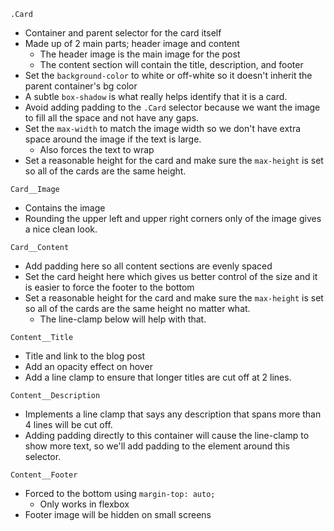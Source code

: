 `.Card`
* Container and parent selector for the card itself
* Made up of 2 main parts; header image and content
  * The header image is the main image for the post
  * The content section will contain the title, description, and footer
* Set the `background-color` to white or off-white so it doesn't inherit the parent container's bg color
* A subtle `box-shadow` is what really helps identify that it is a card.
* Avoid adding padding to the `.Card` selector because we want the image to fill all the space and not have any gaps.
* Set the `max-width` to match the image width so we don't have extra space around the image if the text is large. 
  * Also forces the text to wrap
* Set a reasonable height for the card and make sure the `max-height` is set so all of the cards are the same height.

`Card__Image`
* Contains the image
* Rounding the upper left and upper right corners only of the image gives a nice clean look.

`Card__Content`
* Add padding here so all content sections are evenly spaced
* Set the card height here which gives us better control of the size and it is easier to force the footer to the bottom
* Set a reasonable height for the card and make sure the `max-height` is set so all of the cards are the same height no matter what. 
  * The line-clamp below will help with that.

`Content__Title`
* Title and link to the blog post
* Add an opacity effect on hover
* Add a line clamp to ensure that longer titles are cut off at 2 lines.

`Content__Description`
* Implements a line clamp that says any description that spans more than 4 lines will be cut off.
* Adding padding directly to this container will cause the line-clamp to show more text, so we'll add padding to the element around this selector.

`Content__Footer`
* Forced to the bottom using `margin-top: auto;`
  * Only works in flexbox
* Footer image will be hidden on small screens
